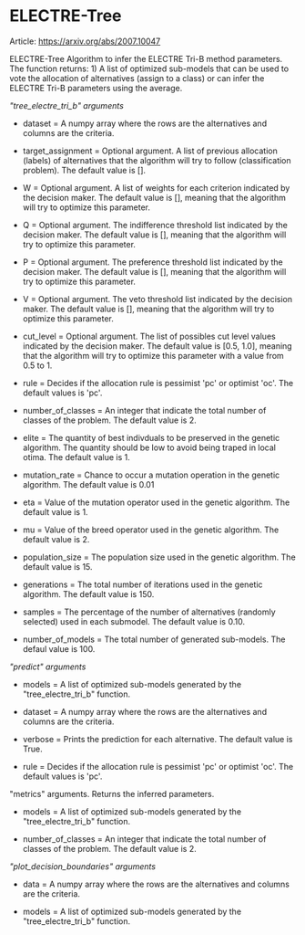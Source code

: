 # ELECTRE-Tree

Article: https://arxiv.org/abs/2007.10047

ELECTRE-Tree Algorithm to infer the ELECTRE Tri-B method parameters. The function returns: 1) A list of optimized sub-models that can be used to vote the allocation of alternatives (assign to a class) or can infer the ELECTRE Tri-B parameters using the average.<br/>


 *"tree_electre_tri_b" arguments*
 
* dataset = A numpy array where the rows are the alternatives and columns are the criteria. 

* target_assignment = Optional argument. A list of previous allocation (labels) of alternatives that the algorithm will try to follow (classification problem). The default value is [].

* W = Optional argument. A list of weights for each criterion indicated by the decision maker. The default value is [], meaning that the algorithm will try to optimize this parameter.

* Q = Optional argument. The indifference threshold list indicated by the decision maker. The default value is [], meaning that the algorithm will try to optimize this parameter.

* P = Optional argument. The preference threshold list indicated by the decision maker. The default value is [], meaning that the algorithm will try to optimize this parameter.

* V = Optional argument. The veto threshold list indicated by the decision maker. The default value is [], meaning that the algorithm will try to optimize this parameter.

* cut_level = Optional argument. The list of possibles cut level values indicated by the decision maker. The default value is [0.5, 1.0], meaning that the algorithm will try to optimize this parameter with a value from 0.5 to 1.

* rule = Decides if the allocation rule is pessimist 'pc' or optimist 'oc'. The default values is 'pc'.

* number_of_classes = An integer that indicate the total number of classes of the problem. The default value is 2.

* elite = The quantity of best indivduals to be preserved in the genetic algorithm. The quantity should be low to avoid being traped in local otima. The default value is 1.

* mutation_rate = Chance to occur a mutation operation in the genetic algorithm. The default value is 0.01

* eta = Value of the mutation operator used in the genetic algorithm. The default value is 1.

* mu = Value of the breed operator used in the genetic algorithm. The default value is 2.

* population_size = The population size used in the genetic algorithm. The default value is 15.

* generations = The total number of iterations used in the genetic algorithm. The default value is 150.

* samples = The percentage of the number of alternatives (randomly selected) used in each submodel. The default value is 0.10.

* number_of_models = The total number of generated sub-models. The defaul value is 100.


*"predict" arguments*

* models = A list of optimized sub-models generated by the  "tree_electre_tri_b" function.

* dataset = A numpy array where the rows are the alternatives and columns are the criteria. 

* verbose = Prints the prediction for each alternative. The default value is True.

* rule = Decides if the allocation rule is pessimist 'pc' or optimist 'oc'. The default values is 'pc'.


"metrics" arguments. Returns the inferred parameters. 

* models = A list of optimized sub-models generated by the  "tree_electre_tri_b" function.

* number_of_classes = An integer that indicate the total number of classes of the problem. The default value is 2.


*"plot_decision_boundaries" arguments*

* data = A numpy array where the rows are the alternatives and columns are the criteria.  

* models = A list of optimized sub-models generated by the  "tree_electre_tri_b" function.
